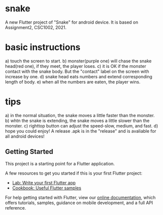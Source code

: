 # snake

A new Flutter project of "Snake" for android device.
It is based on Assignment2, CSC1002, 2021.

# basic instructions
a) touch the screen to start.
b) monster(purple one) will chase the snake head(red one), if they meet, the player loses.
c) it is OK if the monster contact with the snake body. But the "contact" label on the screen with increase by one.
d) snake head eats numbers and extend corresponding length of body.
e) when all the numbers are eaten, the player wins.

# tips
a) in the normal situation, the snake moves a little faster than the monster.
b) whtn the snake is extending, the snake moves a little slower than the monster.
c) righttop button can adjust the speed-slow, medium, and fast.
d) hope you could enjoy! A release .apk is in the "release" and is avaliable for all android devices!

## Getting Started

This project is a starting point for a Flutter application.

A few resources to get you started if this is your first Flutter project:

- [Lab: Write your first Flutter app](https://flutter.dev/docs/get-started/codelab)
- [Cookbook: Useful Flutter samples](https://flutter.dev/docs/cookbook)

For help getting started with Flutter, view our
[online documentation](https://flutter.dev/docs), which offers tutorials,
samples, guidance on mobile development, and a full API reference.

